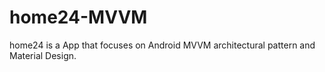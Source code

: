 # home24-MVVM

home24 is a App that focuses on Android MVVM architectural pattern and Material Design.
